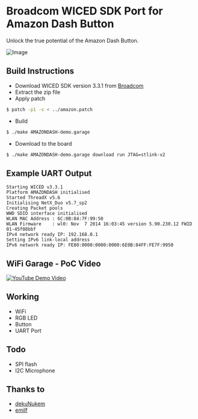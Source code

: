 # Broadcom WICED SDK Port for Amazon Dash Button

Unlock the true potential of the Amazon Dash Button.

![Image](http://i.imgur.com/8wumrmc.jpg)

## Build Instructions
* Download WICED SDK version 3.3.1 from [Broadcom]( https://community.broadcom.com/docs/DOC-2312)
* Extract the zip file
* Apply patch 
```sh
$ patch -p1 -s < ../amazon.patch
```
* Build
```sh
$ ./make AMAZONDASH-demo.garage
```
* Download to the board 
```sh
$ ./make AMAZONDASH-demo.garage download run JTAG=stlink-v2
```

## Example UART Output
```
Starting WICED v3.3.1
Platform AMAZONDASH initialised
Started ThreadX v5.6
Initialising NetX_Duo v5.7_sp2
Creating Packet pools
WWD SDIO interface initialised
WLAN MAC Address : 6C:0B:84:7F:99:50
WLAN Firmware    : wl0: Nov  7 2014 16:03:45 version 5.90.230.12 FWID 01-45f08bbf
IPv4 network ready IP: 192.168.0.1
Setting IPv6 link-local address
IPv6 network ready IP: FE80:0000:0000:0000:6E0B:84FF:FE7F:9950
```
## WiFi Garage - PoC Video
[![YouTube Demo Video](http://img.youtube.com/vi/6wzxGu91c1I/0.jpg)](http://www.youtube.com/watch?v=6wzxGu91c1I)

## Working
* WiFi
* RGB LED
* Button
* UART Port

## Todo
* SPI flash
* I2C Microphone

## Thanks to
* [dekuNukem](https://github.com/dekuNukem/Amazon_Dash_Button)
* [emilf](https://github.com/MXCHIP-EMW/WICED-for-EMW)
